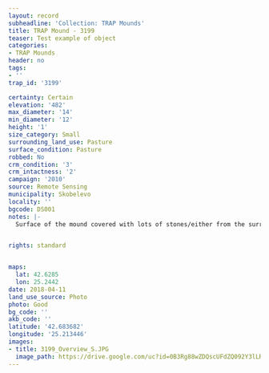 ```yaml
---
layout: record
subheadline: 'Collection: TRAP Mounds'
title: TRAP Mound - 3199
teaser: Test example of object
categories:
- TRAP Mounds
header: no
tags:
- ''
trap_id: '3199'

certainty: Certain
elevation: '482'
max_diameter: '14'
min_diameter: '12'
height: '1'
size_category: Small
surrounding_land_use: Pasture
surface_condition: Pasture
robbed: No
crm_condition: '3'
crm_intactness: '2'
campaign: '2010'
source: Remote Sensing
municipality: Skobelevo
locality: ''
bgcode: DS001
notes: |-
  Surface of the mound covered with lots of stones/either from the surrounding pasture or from the mound.


rights: standard


maps:
  lat: 42.6285
  lon: 25.2442
date: 2018-04-11
land_use_source: Photo
photo: Good
bg_code: ''
akb_code: ''
latitude: '42.683682'
longitude: '25.213446'
images:
- title: 3199_Overview_S.JPG
  image_path: https://drive.google.com/uc?id=0B3Rg88wZDQscUFdZQ092Y3lLREE
---
```

